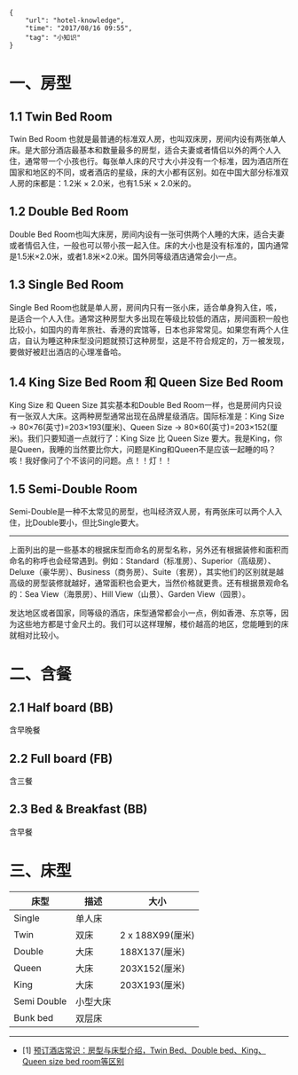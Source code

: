 ```
{
    "url": "hotel-knowledge",
    "time": "2017/08/16 09:55",
    "tag": "小知识"
}
```

# 一、房型

## 1.1 Twin Bed Room

Twin Bed Room 也就是最普通的标准双人房，也叫双床房，房间内设有两张单人床。是大部分酒店最基本和数量最多的房型，适合夫妻或者情侣以外的两个人入住，通常带一个小孩也行。每张单人床的尺寸大小并没有一个标准，因为酒店所在国家和地区的不同，或者酒店的星级，床的大小都有区别。如在中国大部分标准双人房的床都是：1.2米 × 2.0米，也有1.5米 × 2.0米的。

## 1.2 Double Bed Room

Double Bed Room也叫大床房，房间内设有一张可供两个人睡的大床，适合夫妻或者情侣入住，一般也可以带小孩一起入住。床的大小也是没有标准的，国内通常是1.5米×2.0米，或者1.8米×2.0米。国外同等级酒店通常会小一点。

## 1.3 Single Bed Room

Single Bed Room也就是单人房，房间内只有一张小床，适合单身狗入住，咳，是适合一个人入住。通常这种房型大多出现在等级比较低的酒店，房间面积一般也比较小，如国内的青年旅社、香港的宾馆等，日本也非常常见。如果您有两个人住店，自认为睡这种床型没问题就预订这种房型，这是不符合规定的，万一被发现，要做好被赶出酒店的心理准备哈。

## 1.4 King Size Bed Room 和 Queen Size Bed Room

King Size 和 Queen Size 其实基本和Double Bed Room一样，也是房间内只设有一张双人大床。这两种房型通常出现在品牌星级酒店。国际标准是：King Size → 80×76(英寸)=203×193(厘米)、Queen Size → 80×60(英寸)=203×152(厘米)。我们只要知道一点就行了：King Size 比 Queen Size 要大。我是King，你是Queen，我睡的当然要比你大，问题是King和Queen不是应该一起睡的吗？咳！我好像问了个不该问的问题。点！！灯！！

## 1.5 Semi-Double Room

Semi-Double是一种不太常见的房型，也叫经济双人房，有两张床可以两个人入住，比Double要小，但比Single要大。

--- 

上面列出的是一些基本的根据床型而命名的房型名称，另外还有根据装修和面积而命名的称呼也会经常遇到。例如：Standard（标准房）、Superior（高级房）、Deluxe（豪华房）、Business（商务房）、Suite（套房），其实他们的区别就是越高级的房型装修就越好，通常面积也会更大，当然价格就更贵。还有根据景观命名的：Sea View（海景房）、Hill View（山景）、Garden View（园景）。

发达地区或者国家，同等级的酒店，床型通常都会小一点，例如香港、东京等，因为这些地方都是寸金尺土的。我们可以这样理解，楼价越高的地区，您能睡到的床就相对比较小。

# 二、含餐

## 2.1 Half board (BB)

含早晚餐

## 2.2 Full board (FB)

含三餐

## 2.3 Bed & Breakfast (BB)

含早餐

# 三、床型

床型|描述|大小
---|---|---
Single|单人床|
Twin|双床|2 x 188X99(厘米)
Double|大床|188X137(厘米)
Queen|大床|203X152(厘米)
King|大床|203X193(厘米)
Semi Double|小型大床|
Bunk bed|双层床|

---

- [1] [预订酒店常识：房型与床型介绍，Twin Bed、Double bed、King、Queen size bed room等区别](https://www.hoteldig.com/what-is-twin-double-single-king-queen-bed-room/)